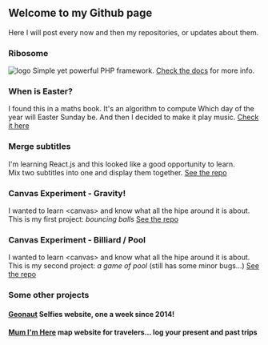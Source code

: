 ## Welcome to my Github page

Here I will post every now and then my repositories, or updates about them.

### Ribosome
![logo](https://i.imgur.com/xhDwTWD.png)
Simple yet powerful PHP framework. [Check the docs](https://nicojones.github.io/Ribosome) for more info.

### When is Easter?
I found this in a maths book. It's an algorithm to compute Which day of the year will Easter Sunday be. And then I decided to make it play music. [Check it here](https://github.com/nicojones/easter)

### Merge subtitles
I'm learning React.js and this looked like a good opportunity to learn.  
Mix two subtitles into one and display them together. [See the repo](https://nicojones.github.io/subtitles/)


### Canvas Experiment - Gravity!
I wanted to learn &lt;canvas&gt; and know what all the hipe around it is about. This is my first project: *bouncing balls* 
[See the repo](https://nicojones.github.io/canvas-pool/)

### Canvas Experiment - Billiard / Pool
I wanted to learn &lt;canvas&gt; and know what all the hipe around it is about. This is my second project: *a game of pool* (still has some minor bugs...)
[See the repo](https://nicojones.github.io/canvas-pool/)


### Some other projects
#### [Geonaut](https://geonaut.uk/) Selfies website, one a week since 2014!
#### [Mum I'm Here](https://mumimhere.com/) map website for travelers... log your present and past trips
